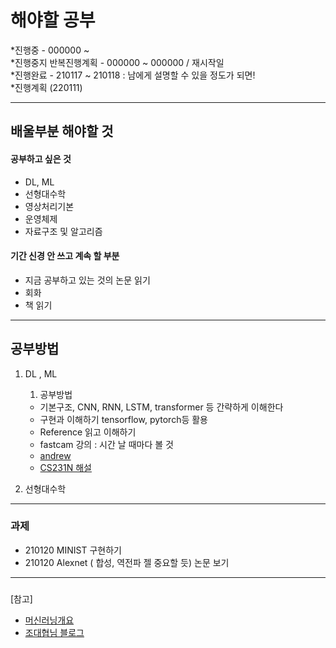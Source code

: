 # 해야할 공부
*진행중 - 000000 ~ <br>
*진행중지 반복진행계획 - 000000 ~ 000000 / 재시작일 <br>
*진행완료 - 210117 ~ 210118 : 남에게 설명할 수 있을 정도가 되면!<br> 
*진행계획 (220111)

-------------------------------------------------------
## 배울부분 해야할 것
#### 공부하고 싶은 것
- DL, ML
- 선형대수학
- 영상처리기본
- 운영체제
- 자료구조 및 알고리즘

#### 기간 신경 안 쓰고 계속 할 부분

- 지금 공부하고 있는 것의 논문 읽기
- 회화
- 책 읽기

--------------------------------------------------------
## 공부방법
1. DL , ML
   1) 공부방법
   - 기본구조, CNN, RNN, LSTM, transformer 등 간략하게 이해한다
   - 구현과 이해하기 tensorflow, pytorch등 활용
   - Reference 읽고 이해하기
   - fastcam 강의 : 시간 날 때마다 볼 것
   - [andrew](https://www.coursera.org/learn/machine-learning/home/welcome) 
   - [CS231N 해설](https://cding.tistory.com/5) 

2. 선형대수학

------------------------------------------------------------
### 과제
- 210120 MINIST 구현하기 
- 210120 Alexnet ( 합성, 역전파 젤 중요할 듯) 논문 보기 


------------------------------------------------------------

### 





























[참고]
- [머신러닝개요](https://m.blog.naver.com/laonple/221166694845)
- [조대협님 블로그](https://bcho.tistory.com/1149)
